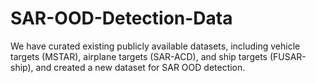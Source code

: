 # SAR-OOD-Detection-Data
We have curated existing publicly available datasets, including vehicle targets (MSTAR), airplane targets (SAR-ACD), and ship targets (FUSAR-ship), and created a new dataset for SAR OOD detection.
